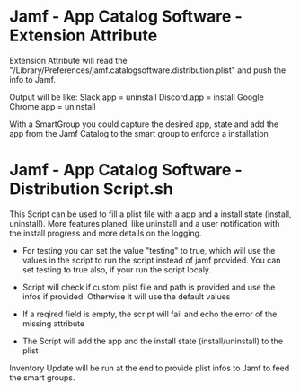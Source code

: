 # Jamf - App Catalog Software - Extension Attribute

Extension Attribute will read the "/Library/Preferences/jamf.catalogsoftware.distribution.plist" and push the info to Jamf.

Output will be like:
<result>Slack.app = uninstall
Discord.app = install
Google Chrome.app = uninstall</result>

With a SmartGroup you could capture the desired app, state and add the app from the Jamf Catalog to the smart group to enforce a installation

# Jamf - App Catalog Software - Distribution Script.sh

This Script can be used to fill a plist file with a app and a install state (install, uninstall). More features planed, like uninstall and a user notification with the install progress and more details on the logging.

- For testing you can set the value "testing" to true, which will use the values in the script to run the script instead of jamf provided. You can set testing to true also, if your run the script localy.

- Script will check if custom plist file and path is provided and use the infos if provided. Otherwise it will use the default values

- If a reqired field is empty, the script will fail and echo the error of the missing attribute

- The Script will add the app and the install state (install/uninstall) to the plist

Inventory Update will be run at the end to provide plist infos to Jamf to feed the smart groups.
